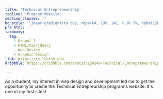 ```yaml
---
title: 'Technical Entrepreneurship'
tagline: "Program Website"
section_classes: ''
bg_style: 'linear-gradient(to top, rgba(64, 195, 241, 0.8) 5%, rgba(126, 194, 66, 0.8) 15%, rgba(252, 183, 21, 0.8) 30%, rgba(0,0,0,0) 100%), url(/user/themes/sathyaram/images/web/te.jpg)'
pre_html: ''
taxonomy:
  tag:
    - Drupal 7
    - HTML/CSS/jQuery
    - Web Design
    - Graphic Design
link: https://te.lehigh.edu
dribbble: https://dribbble.com/shots/5124149-Technical-Entrepreneurship-Website

---
```

As a student, my interest in web design and development led me to get the opportunity to create the Technical Entrepreurship program's website. It's one of my first sites!
